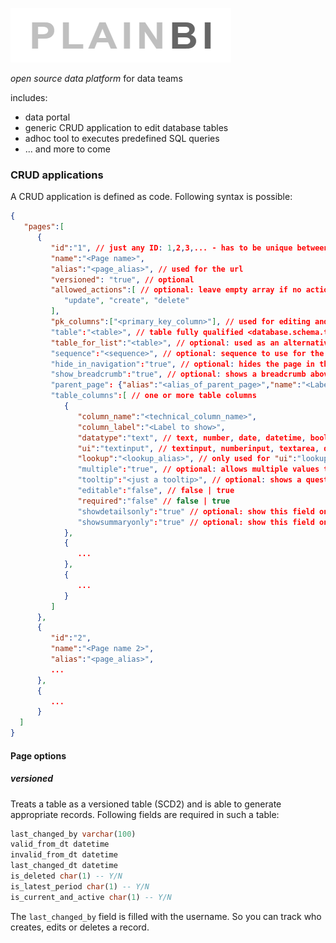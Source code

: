 ![](logo_plainbi.PNG)

*open source data platform* for data teams 

includes:
- data portal
- generic CRUD application to edit database tables
- adhoc tool to executes predefined SQL queries
- ... and more to come


### CRUD applications

A CRUD application is defined as code. Following syntax is possible: 

```json 
{
   "pages":[
      {
         "id":"1", // just any ID: 1,2,3,... - has to be unique between the pages
         "name":"<Page name>",
         "alias":"<page_alias>", // used for the url
         "versioned": "true", // optional
         "allowed_actions":[ // optional: leave empty array if no actions allowed or select between these three options (in any combination)
            "update", "create", "delete" 
         ],
         "pk_columns":["<primary_key_column>"], // used for editing and deleting a record - composite key possible: ["primary_key_column1", "primary_key_column2", ...]
         "table":"<table>", // table fully qualified <database.schema.tablename>
         "table_for_list":"<table>", // optional: used as an alternative only for the tabular view of a page - can be a different table or a view e.g. with labels for ID columns etc.
         "sequence":"<sequence>", // optional: sequence to use for the primary key column when adding a new record
         "hide_in_navigation":"true", // optional: hides the page in the side navigation
         "show_breadcrumb":"true", // optional: shows a breadcrumb above the page (use in combination with "parent_page")
         "parent_page": {"alias":"<alias_of_parent_page>","name":"<Label of parent page>"}, // optional: refers to the parent page (used for the breadcrumb to show a navigation e.g. "parent page" > "current page")
         "table_columns":[ // one or more table columns
            {
               "column_name":"<technical_column_name>",
               "column_label":"<Label to show>",
               "datatype":"text", // text, number, date, datetime, boolean
               "ui":"textinput", // textinput, numberinput, textarea, datepicker, datetimepicker, switch, label, lookup, lookupn (lookup + new values), hidden, password, password_nomem (not allowing browser memory), html (only used in tabular view e.g. to represent anly html code), modal_json_to_table (only used in tabular view)
               "lookup":"<lookup_alias>", // only used for "ui":"lookup"
               "multiple":"true", // optional: allows multiple values to be selected - only used for "ui":"lookup"
               "tooltip":"<just a tooltip>", // optional: shows a question icon next to the field name and shows a tooltip when hovering - good to use for explanations
               "editable":"false", // false | true
               "required":"false" // false | true
               "showdetailsonly":"true" // optional: show this field only in detail view (modal dialog)
               "showsummaryonly":"true" // optional: show this field only in tabular view
            },
            {
               ...
            },
            {
               ...
            }
         ]
      },
      {
         "id":"2",
         "name":"<Page name 2>",
         "alias":"<page_alias>",
         ...
      },
      {
         ...
      }
  ]
}
```

#### Page options

##### versioned

Treats a table as a versioned table (SCD2) and is able to generate appropriate records.
Following fields are required in such a table:

```sql
last_changed_by varchar(100)
valid_from_dt datetime
invalid_from_dt datetime
last_changed_dt datetime
is_deleted char(1) -- Y/N
is_latest_period char(1) -- Y/N
is_current_and_active char(1) -- Y/N
```

The `last_changed_by` field is filled with the username. So you can track who creates, edits or deletes a record.


